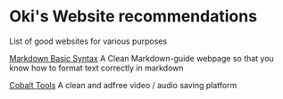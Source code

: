# Oki's Website recommendations
List of good websites for various purposes


[Markdown Basic Syntax](https://www.markdownguide.org/basic-syntax/)
A Clean Markdown-guide webpage so that you know how to format text correctly in markdown

[Cobalt Tools](https://cobalt.tools) 
A clean and adfree video / audio saving platform
